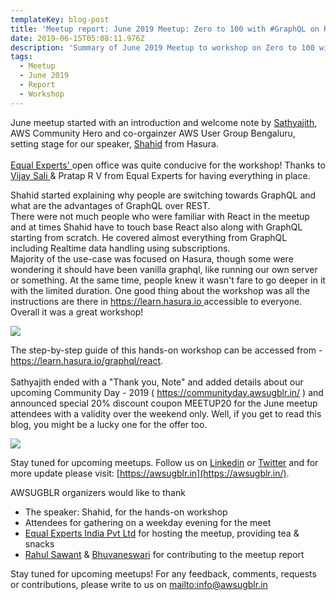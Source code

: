 ```yaml
---
templateKey: blog-post
title: 'Meetup report: June 2019 Meetup: Zero to 100 with #GraphQL on React Workshop'
date: 2019-06-15T05:08:11.976Z
description: 'Summary of June 2019 Meetup to workshop on Zero to 100 with #GraphQL on React '
tags:
  - Meetup
  - June 2019
  - Report
  - Workshop
---
```

June meetup started with an introduction and welcome note by [Sathyajith](https://www.linkedin.com/in/sathyabhat/), AWS Community Hero and co-orgainzer AWS User Group Bengaluru, setting stage for our speaker, [Shahid](https://www.linkedin.com/in/shahidh-k-muhammed-12782092) from Hasura. \
\
[Equal Experts' ](https://www.equalexperts.com/)open office was quite conducive for the workshop! Thanks to [Vijay Sali ](https://www.linkedin.com/in/vijaysali)& Pratap R V from Equal Experts for having everything in place.

Shahid started explaining why people are switching towards GraphQL and what are the advantages of GraphQL over REST. \
There were not much people who were familiar with React in the meetup and at times Shahid have to touch base React also along with GraphQL starting from scratch. He covered almost everything from GraphQL including Realtime data handling using subscriptions. \
Majority of the use-case was focused on Hasura, though some were wondering it should have been vanilla graphql, like running our own server or something. At the same time, people knew it wasn't fare to go deeper in it with the limited duration. One good thing about the workshop was all the instructions are there in [https://learn.hasura.io ](https://learn.hasura.io)accessible to everyone. Overall it was a great workshop!

![](/img/graphql-june2019.png)

The step-by-step guide of this hands-on workshop can be accessed from - <https://learn.hasura.io/graphql/react>.\
\
Sathyajith ended with a "Thank you, Note" and added details about our upcoming Community Day - 2019 ( <https://communityday.awsugblr.in/> ) and announced special 20% discount coupon MEETUP20  for the June meetup attendees with a validity over the weekend only.  Well, if you get to read this blog, you might be a lucky one for the offer too.

![](/img/sathyajith-june2019.jpg)

Stay tuned for upcoming meetups. Follow us on [Linkedin](https://www.linkedin.com/in/awsugblr/) or [Twitter](https://twitter.com/awsugblr) and for more update please visit:  [https://awsugblr.in](https://awsugblr.in/).

AWSUGBLR organizers would like to thank

* The speaker: Shahid, for the hands-on workshop
* Attendees for gathering on a weekday evening for the meet
* [Equal Experts India Pvt Ltd](https://www.equalexperts.com/contact-us/bengaluru/) for hosting the meetup, providing tea & snacks 
* [Rahul Sawant](https://www.linkedin.com/in/rahul-sawant-895481109/) & [Bhuvaneswari](https://www.linkedin.com/in/bhuvanas/) for contributing to the meetup report

Stay tuned for upcoming meetups! For any feedback, comments, requests or contributions, please write to us on <mailto:info@awsugblr.in>
